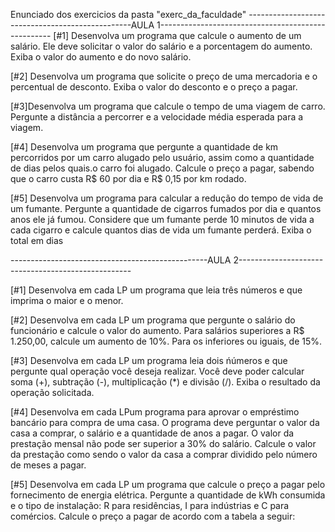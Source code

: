 Enunciado dos exercicios da pasta "exerc_da_faculdade"
-------------------------------------------------AULA 1---------------------------------------------------
[#1]  Desenvolva  um programa que calcule o aumento de um salário. Ele deve solicitar o valor do salário e a porcentagem do aumento. Exiba o valor do aumento e do novo salário.

[#2]  Desenvolva um programa que solicite o preço de uma mercadoria e o percentual de desconto. Exiba o valor do desconto e o preço a pagar.

[#3]Desenvolva um programa que calcule o tempo de uma viagem de carro. Pergunte a distância a   percorrer e a velocidade média esperada para a viagem.

[#4]  Desenvolva um programa que pergunte a quantidade de km percorridos por um carro alugado pelo usuário, assim como a quantidade de dias pelos quais.o carro foi alugado. Calcule o preço a pagar, sabendo que o carro custa R$ 60 por dia e R$ 0,15 por km rodado.

[#5]  Desenvolva um programa para calcular a redução do tempo de vida de um fumante. Pergunte a quantidade de cigarros fumados por dia e quantos anos ele já fumou. Considere que um fumante perde 10 minutos de vida a cada cigarro e calcule quantos dias de vida um fumante perderá. Exiba o total em dias

-------------------------------------------------AULA 2---------------------------------------------------

[#1] Desenvolva em cada LP um programa que leia três números e que imprima o maior e o menor.

[#2] Desenvolva em cada LP um programa que pergunte o salário do funcionário e calcule o valor do aumento. Para salários superiores a R$ 1.250,00,
calcule um aumento de 10%. Para os inferiores ou iguais, de 15%.

[#3] Desenvolva em cada LP um programa leia dois ńúmeros e que pergunte qual operação você deseja realizar. Você deve poder calcular soma (+),
subtração (-), multiplicação (*) e divisão (/). Exiba o resultado da operação solicitada.

[#4] Desenvolva em cada LPum programa para aprovar o empréstimo bancário para compra de uma casa. O programa deve perguntar o valor da casa a
comprar, o salário e a quantidade de anos a pagar. O valor da prestação mensal não pode ser superior a 30% do salário. Calcule o valor da prestação
como sendo o valor da casa a comprar dividido pelo número de meses a pagar.

[#5] Desenvolva em cada LP um programa que calcule o preço a pagar pelo fornecimento de energia elétrica. Pergunte a quantidade de kWh consumida
e o tipo de instalação: R para residências, I para indústrias e C para comércios. Calcule o preço a pagar de acordo com a tabela a seguir:
